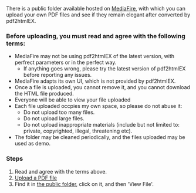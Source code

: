 There is a public folder available hosted on [MediaFire](http://www.mediafire.com), with which you can upload your own PDF files and see if they remain elegant after converted by pdf2htmlEX.

### Before uploading, you must read and agree with the following terms:
 - MediaFire may not be using pdf2htmlEX of the latest version, with perfrect parameters or in the perfect way.
   - If anything goes wrong, please try the latest version of pdf2htmlEX before reporting any issues.
 - MediaFire adapts its own UI, which is not provided by pdf2htmlEX.
 - Once a file is uploaded, you cannot remove it, and you cannot download the HTML file produced.
 - Everyone will be able to view your file uploaded
 - Each file uploaded occpies my own space, so please do not abuse it:
   - Do not upload too many files.
   - Do not upload large files.
   - Do not upload inappropriate materials (include but not limited to: private, copyrighted, illegal, threatening etc).
 - The folder may be cleaned periodically, and the files uploaded may be used as demo.

### Steps
 1. Read and agree with the terms above.
 2. [Upload a PDF file](http://www.mediafire.com/filedrop/iledrop_hosted.php?drop=b9da314994a5e9af384dfd020fe8280e0d2e425d0870dc5edcca272e9fdc7d43) 
 3. Find it in [the public folder](http://www.mediafire.com/?clnnit9kn3vf9), click on it, and then 'View File'.